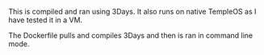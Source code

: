 This is compiled and ran using 3Days. It also runs on native TempleOS as I have tested it in a VM.

The Dockerfile pulls and compiles 3Days and then is ran in command line mode.

